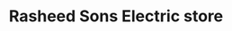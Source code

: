 ---
title: "Rasheed Sons Electric store"
url: /karachi/rasheed-sons-electric-store/
shop: electronics
---